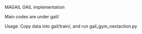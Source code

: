 MAGAIL GAIL implementation

Main codes are under gail/

Usage: Copy data into gail/train/, and run gail_gym_nextaction.py
